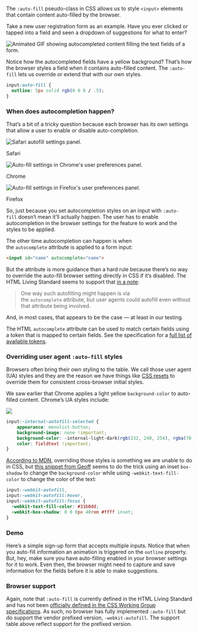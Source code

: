 The `:auto-fill` pseudo-class in CSS allows us to style `<input>` elements that contain content auto-filled by the browser.

Take a new user registration form as an example. Have you ever clicked or tapped into a field and seen a dropdown of suggestions for what to enter?

![Animated GIF showing autocompleted content filling the text fields of a form.](https://i0.wp.com/css-tricks.com/wp-content/uploads/2016/04/form-autocomplete.gif?resize=478%2C182&ssl=1)

Notice how the autocompleted fields have a yellow background? That’s how the browser styles a field when it contains auto-filled content. The `:auto-fill` lets us override or extend that with our own styles.

```css
input:auto-fill { 
  outline: 5px solid rgb(0 0 0 / .5);
}
```

### [](https://css-tricks.com/almanac/selectors/a/autofill/#aa-when-does-autocompletion-happen)When does autocompletion happen?

That’s a bit of a tricky question because each browser has its own settings that allow a user to enable or disable auto-completion.

![Safari autofill settings panel.](https://i0.wp.com/css-tricks.com/wp-content/uploads/2022/09/auto-fill-safari.png?resize=1808%2C644&ssl=1)

Safari

![Auto-fill settings in Chrome's user preferences panel.](https://i0.wp.com/css-tricks.com/wp-content/uploads/2022/09/auto-fill-chrome.png?resize=2396%2C1366&ssl=1)

Chrome

![Auto-fill settings in Firefox's user preferences panel.](https://i0.wp.com/css-tricks.com/wp-content/uploads/2022/09/auto-fill-firefox.png?resize=2112%2C940&ssl=1)

Firefox

So, just because you set autocompletion styles on an input with `:auto-fill` doesn‘t mean it’ll actually happen. The user has to enable autocompletion in the browser settings for the feature to work and the styles to be applied.

The other time autocompletion can happen is when the `autocomplete` attribute is applied to a form input:

```html
<input id="name" autocomplete="name">
```

But the attribute is more guidance than a hard rule because there‘s no way to override the auto-fill browser setting directly in CSS if it’s disabled. The HTML Living Standard seems to support that [in a note](https://html.spec.whatwg.org/multipage/semantics-other.html#selector-autofill):

> One way such autofilling might happen is via the `autocomplete` attribute, but user agents could autofill even without that attribute being involved.

And, in most cases, that appears to be the case — at least in our testing.

The HTML `autocomplete` attribute can be used to match certain fields using a token that is mapped to certain fields. See the specification for a [full list of available tokens](https://html.spec.whatwg.org/multipage/form-control-infrastructure.html#autofilling-form-controls:-the-autocomplete-attribute).

### [](https://css-tricks.com/almanac/selectors/a/autofill/#aa-overriding-user-agent-auto-fill-styles)Overriding user agent `:auto-fill` styles

Browsers often bring their own styling to the table. We call those user agent (UA) styles and they are the reason we have things like [CSS resets](https://css-tricks.com/reboot-resets-reasoning/) to override them for consistent cross-browser initial styles.

We saw earlier that Chrome applies a light yellow `background-color` to auto-filled content. Chrome’s UA styles include:

![](https://i0.wp.com/css-tricks.com/wp-content/uploads/2022/09/auto-fill-devtools.png?resize=1024%2C467&ssl=1)

```css
input:-internal-autofill-selected {
    appearance: menulist-button;
    background-image: none !important;
    background-color: -internal-light-dark(rgb(232, 240, 254), rgba(70, 90, 126, 0.4)) !important;
    color: fieldtext !important;
}
```

[According to MDN](https://developer.mozilla.org/en-US/docs/Web/CSS/:autofill), overriding those styles is something we are unable to do in CSS, but [this snippet from Geoff](https://css-tricks.com/snippets/css/change-autocomplete-styles-webkit-browsers/) seems to do the trick using an inset `box-shadow` to change the `background-color` while using `-webkit-text-fill-color` to change the color of the text:

```css
input:-webkit-autofill,
input:-webkit-autofill:hover, 
input:-webkit-autofill:focus {
  -webkit-text-fill-color: #31b0dd;
  -webkit-box-shadow: 0 0 0px 40rem #ffff inset;
}
```

### [](https://css-tricks.com/almanac/selectors/a/autofill/#aa-demo)Demo

Here’s a simple sign-up form that accepts multiple inputs. Notice that when you auto-fill information an animation is triggered on the `outline` property. But, hey, make sure you have auto-filling enabled in your browser settings for it to work. Even then, the browser might need to capture and save information for the fields before it is able to make suggestions.

### [](https://css-tricks.com/almanac/selectors/a/autofill/#aa-browser-support)Browser support

Again, note that `:auto-fill` is currently defined in the HTML Living Standard and has not been [officially defined in the CSS Working Group specifications](https://wiki.csswg.org/spec/css4-ui#more-selectors). As such, no browser has fully implemented `:auto-fill` but do support the vendor prefixed version, `-webkit-autofill`. The support table above reflect support for the prefixed version.